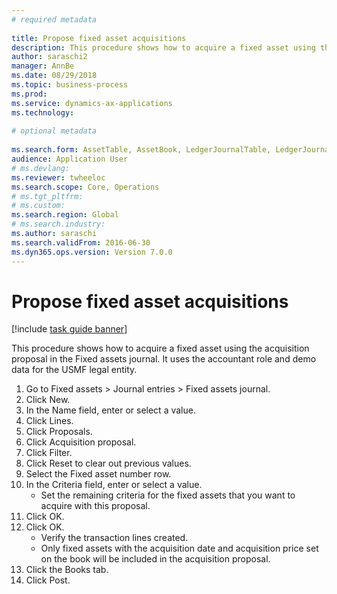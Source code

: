```yaml
--- 
# required metadata 
 
title: Propose fixed asset acquisitions
description: This procedure shows how to acquire a fixed asset using the acquisition proposal in the Fixed assets journal. 
author: saraschi2
manager: AnnBe 
ms.date: 08/29/2018
ms.topic: business-process 
ms.prod:  
ms.service: dynamics-ax-applications 
ms.technology:  
 
# optional metadata 
 
ms.search.form: AssetTable, AssetBook, LedgerJournalTable, LedgerJournalTransAsset, SysQueryForm   
audience: Application User 
# ms.devlang:  
ms.reviewer: twheeloc
ms.search.scope: Core, Operations 
# ms.tgt_pltfrm:  
# ms.custom:  
ms.search.region: Global
# ms.search.industry: 
ms.author: saraschi
ms.search.validFrom: 2016-06-30 
ms.dyn365.ops.version: Version 7.0.0 
---
```

# Propose fixed asset acquisitions

[!include [task guide banner](../../includes/task-guide-banner.md)]

This procedure shows how to acquire a fixed asset using the acquisition proposal in the Fixed assets journal. It uses the accountant role and demo data for the USMF legal entity.

1. Go to Fixed assets > Journal entries > Fixed assets journal.
2. Click New.
3. In the Name field, enter or select a value.
4. Click Lines.
5. Click Proposals.
6. Click Acquisition proposal.
7. Click Filter.
8. Click Reset to clear out previous values.
9. Select the Fixed asset number row.
10. In the Criteria field, enter or select a value.
    * Set the remaining criteria for the fixed assets that you want to acquire with this proposal.  
11. Click OK.
12. Click OK.
    * Verify the transaction lines created.  
    * Only fixed assets with the acquisition date and acquisition price set on the book will be included in the acquisition proposal.  
13. Click the Books tab.
14. Click Post.

